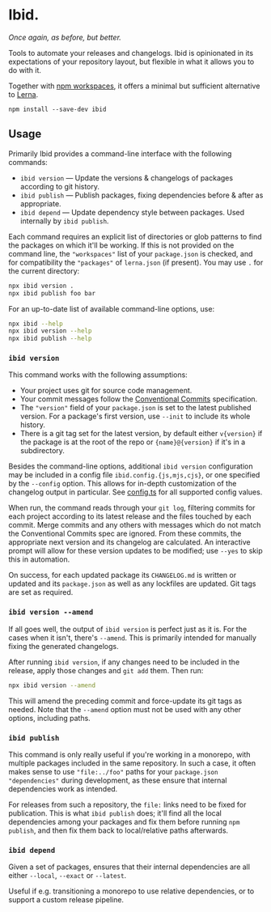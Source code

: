 # Ibid.

_Once again, as before, but better._

Tools to automate your releases and changelogs.
Ibid is opinionated in its expectations of your repository layout,
but flexible in what it allows you to do with it.

Together with [npm workspaces](https://docs.npmjs.com/cli/v7/using-npm/workspaces),
it offers a minimal but sufficient alternative to [Lerna](https://lerna.js.org/).

```
npm install --save-dev ibid
```

## Usage

Primarily Ibid provides a command-line interface with the following commands:

- `ibid version` — Update the versions & changelogs of packages according to git history.
- `ibid publish` — Publish packages, fixing dependencies before & after as appropriate.
- `ibid depend` — Update dependency style between packages. Used internally by `ibid publish`.

Each command requires an explicit list of directories or glob patterns to find the packages on which it'll be working.
If this is not provided on the command line,
the `"workspaces"` list of your `package.json` is checked,
and for compatibility the `"packages"` of `lerna.json` (if present).
You may use `.` for the current directory:

```sh
npx ibid version .
npx ibid publish foo bar
```

For an up-to-date list of available command-line options, use:

```sh
npx ibid --help
npx ibid version --help
npx ibid publish --help
```

### `ibid version`

This command works with the following assumptions:

- Your project uses git for source code management.
- Your commit messages follow the [Conventional Commits](https://www.conventionalcommits.org/) specification.
- The `"version"` field of your `package.json` is set to the latest published version.
  For a package's first version, use `--init` to include its whole history.
- There is a git tag set for the latest version, by default
  either `v{version}` if the package is at the root of the repo or
  `{name}@{version}` if it's in a subdirectory.

Besides the command-line options,
additional `ibid version` configuration may be included in a config file `ibid.config.{js,mjs,cjs}`,
or one specified by the `--config` option.
This allows for in-depth customization of the changelog output in particular.
See [config.ts](https://github.com/eemeli/ibid/blob/main/src/config/config.ts) for all supported config values.

When run, the command reads through your `git log`,
filtering commits for each project according to its latest release and the files touched by each commit.
Merge commits and any others with messages which do not match the Conventional Commits spec are ignored.
From these commits, the appropriate next version and its changelog are calculated.
An interactive prompt will allow for these version updates to be modified;
use `--yes` to skip this in automation.

On success, for each updated package
its `CHANGELOG.md` is written or updated and
its `package.json` as well as any lockfiles are updated.
Git tags are set as required.

### `ibid version --amend`

If all goes well, the output of `ibid version` is perfect just as it is.
For the cases when it isn't, there's `--amend`.
This is primarily intended for manually fixing the generated changelogs.

After running `ibid version`,
if any changes need to be included in the release,
apply those changes and `git add` them.
Then run:

```sh
npx ibid version --amend
```

This will amend the preceding commit and force-update its git tags as needed.
Note that the `--amend` option must not be used with any other options, including paths.

### `ibid publish`

This command is only really useful if you're working in a monorepo,
with multiple packages included in the same repository.
In such a case, it often makes sense to use `"file:../foo"` paths for your `package.json` `"dependencies"` during development,
as these ensure that internal dependencies work as intended.

For releases from such a repository, the `file:` links need to be fixed for publication.
This is what `ibid publish` does;
it'll find all the local dependencies among your packages and fix them before running `npm publish`,
and then fix them back to local/relative paths afterwards.

### `ibid depend`

Given a set of packages,
ensures that their internal dependencies are all either `--local`, `--exact` or `--latest`.

Useful if e.g. transitioning a monorepo to use relative dependencies,
or to support a custom release pipeline.
